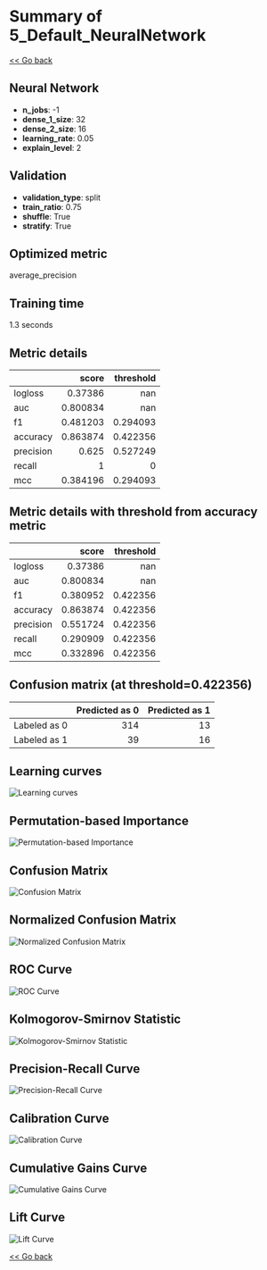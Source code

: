 # Summary of 5_Default_NeuralNetwork

[<< Go back](../README.md)


## Neural Network
- **n_jobs**: -1
- **dense_1_size**: 32
- **dense_2_size**: 16
- **learning_rate**: 0.05
- **explain_level**: 2

## Validation
 - **validation_type**: split
 - **train_ratio**: 0.75
 - **shuffle**: True
 - **stratify**: True

## Optimized metric
average_precision

## Training time

1.3 seconds

## Metric details
|           |    score |   threshold |
|:----------|---------:|------------:|
| logloss   | 0.37386  |  nan        |
| auc       | 0.800834 |  nan        |
| f1        | 0.481203 |    0.294093 |
| accuracy  | 0.863874 |    0.422356 |
| precision | 0.625    |    0.527249 |
| recall    | 1        |    0        |
| mcc       | 0.384196 |    0.294093 |


## Metric details with threshold from accuracy metric
|           |    score |   threshold |
|:----------|---------:|------------:|
| logloss   | 0.37386  |  nan        |
| auc       | 0.800834 |  nan        |
| f1        | 0.380952 |    0.422356 |
| accuracy  | 0.863874 |    0.422356 |
| precision | 0.551724 |    0.422356 |
| recall    | 0.290909 |    0.422356 |
| mcc       | 0.332896 |    0.422356 |


## Confusion matrix (at threshold=0.422356)
|              |   Predicted as 0 |   Predicted as 1 |
|:-------------|-----------------:|-----------------:|
| Labeled as 0 |              314 |               13 |
| Labeled as 1 |               39 |               16 |

## Learning curves
![Learning curves](learning_curves.png)

## Permutation-based Importance
![Permutation-based Importance](permutation_importance.png)
## Confusion Matrix

![Confusion Matrix](confusion_matrix.png)


## Normalized Confusion Matrix

![Normalized Confusion Matrix](confusion_matrix_normalized.png)


## ROC Curve

![ROC Curve](roc_curve.png)


## Kolmogorov-Smirnov Statistic

![Kolmogorov-Smirnov Statistic](ks_statistic.png)


## Precision-Recall Curve

![Precision-Recall Curve](precision_recall_curve.png)


## Calibration Curve

![Calibration Curve](calibration_curve_curve.png)


## Cumulative Gains Curve

![Cumulative Gains Curve](cumulative_gains_curve.png)


## Lift Curve

![Lift Curve](lift_curve.png)



[<< Go back](../README.md)
